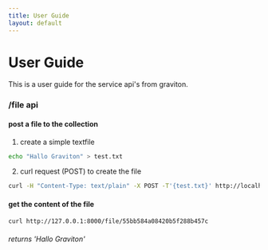 ```yaml
---
title: User Guide
layout: default
---
```

# User Guide

This is a user guide for the service api's from graviton.

### /file api



#### post a file to the  collection
1. create a simple textfile
````bash
echo "Hallo Graviton" > test.txt
````
2. curl request (POST) to create the file
````bash
curl -H "Content-Type: text/plain" -X POST -T'{test.txt}' http://localhost:8000/file
````
#### get the content of the file

````bash
curl http://127.0.0.1:8000/file/55bb584a08420b5f288b457c
````
###### returns 'Hallo Graviton'



